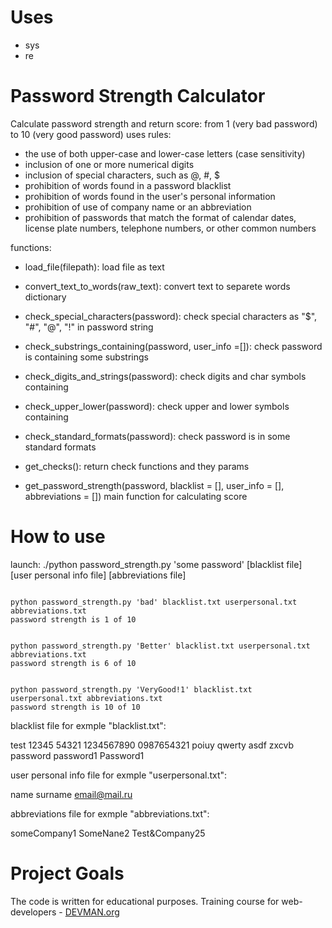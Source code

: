 # Uses
- sys
- re


# Password Strength Calculator

Calculate password strength and return score: from 1 (very bad password) to 10 (very good password) uses rules:

- the use of both upper-case and lower-case letters (case sensitivity)
- inclusion of one or more numerical digits
- inclusion of special characters, such as @, #, $
- prohibition of words found in a password blacklist
- prohibition of words found in the user's personal information
- prohibition of use of company name or an abbreviation
- prohibition of passwords that match the format of calendar dates, license plate numbers, telephone numbers, or other common numbers

functions:

- load_file(filepath):
  load file as text
        
        
- convert_text_to_words(raw_text):
  convert text to separete words dictionary


- check_special_characters(password):
   check special characters as "$", "#", "@", "!" in password string
    
    
- check_substrings_containing(password, user_info =[]):
  check password is containing some substrings     

 
- check_digits_and_strings(password):
  check digits and char symbols containing


- check_upper_lower(password):
    check upper and lower symbols containing

- check_standard_formats(password):
  check password is in some standard formats
  
- get_checks():
  return check functions and they params   

- get_password_strength(password, blacklist = [], 
                        user_info = [], abbreviations = [])
  main function for calculating score  

# How to use

launch: ./python password_strength.py 'some password' [blacklist file] [user personal info file] [abbreviations file]

```#!bash

python password_strength.py 'bad' blacklist.txt userpersonal.txt abbreviations.txt                                                                                 
password strength is 1 of 10


python password_strength.py 'Better' blacklist.txt userpersonal.txt abbreviations.txt                                                                              
password strength is 6 of 10


python password_strength.py 'VeryGood!1' blacklist.txt userpersonal.txt abbreviations.txt                                                                          
password strength is 10 of 10                         

```

blacklist file for exmple "blacklist.txt":

test
12345
54321
1234567890
0987654321
poiuy
qwerty
asdf
zxcvb
password
password1
Password1

user personal info file for exmple "userpersonal.txt":

name
surname
email@mail.ru

abbreviations file for exmple "abbreviations.txt":

someCompany1
SomeNane2
Test&Company25
 
# Project Goals

The code is written for educational purposes. Training course for web-developers - [DEVMAN.org](https://devman.org)
